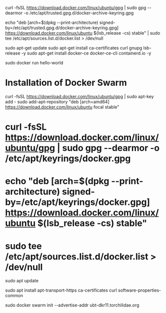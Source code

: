 curl -fsSL https://download.docker.com/linux/ubuntu/gpg | sudo gpg --dearmor -o /etc/apt/trusted.gpg.d/docker-archive-keyring.gpg

echo "deb [arch=$(dpkg --print-architecture) signed-by=/etc/apt/trusted.gpg.d/docker-archive-keyring.gpg] https://download.docker.com/linux/ubuntu $(lsb_release -cs) stable" | sudo tee /etc/apt/sources.list.d/docker.list > /dev/null

sudo apt-get update
sudo apt-get install ca-certificates curl gnupg lsb-release -y
sudo apt-get install docker-ce docker-ce-cli containerd.io -y

sudo docker run hello-world

# Installation of Docker Swarm
curl -fsSL https://download.docker.com/linux/ubuntu/gpg | sudo apt-key add -
sudo add-apt-repository "deb [arch=amd64] https://download.docker.com/linux/ubuntu focal stable"

# curl -fsSL https://download.docker.com/linux/ubuntu/gpg | sudo gpg --dearmor -o /etc/apt/keyrings/docker.gpg
# echo "deb [arch=$(dpkg --print-architecture) signed-by=/etc/apt/keyrings/docker.gpg] https://download.docker.com/linux/ubuntu $(lsb_release -cs) stable"
# sudo tee /etc/apt/sources.list.d/docker.list > /dev/null

sudo apt update

sudo apt install apt-transport-https ca-certificates curl software-properties-common

sudo docker swarm init --advertise-addr ubt-dkr11.torchilidae.org